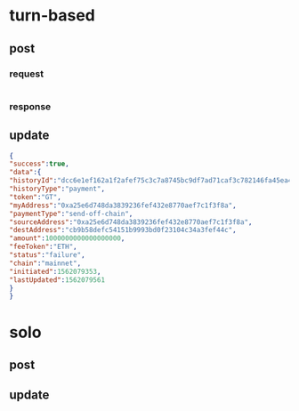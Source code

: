 # turn-based

## post

### request
```json

```

### response



## update

```json
{  
"success":true,  
"data":{  
"historyId":"dcc6e1ef162a1f2afef75c3c7a8745bc9df7ad71caf3c782146fa45ea4f46db1",  
"historyType":"payment",  
"token":"GT",  
"myAddress":"0xa25e6d748da3839236fef432e8770aef7c1f3f8a",  
"paymentType":"send-off-chain",  
"sourceAddress":"0xa25e6d748da3839236fef432e8770aef7c1f3f8a",  
"destAddress":"cb9b58defc54151b9993bd0f23104c34a3fef44c",  
"amount":1000000000000000000,  
"feeToken":"ETH",  
"status":"failure",  
"chain":"mainnet",  
"initiated":1562079353,  
"lastUpdated":1562079561  
}  
}
```


# solo

## post



## update


<!--stackedit_data:
eyJoaXN0b3J5IjpbMTMzMTk3OTA0MywtMTM2NzgzMjMxNSw3Nz
czMjU2MzEsNjM3MDI2OTY3LDE4MzU0MTYyMzMsLTg3MTYxOTAz
Nl19
-->